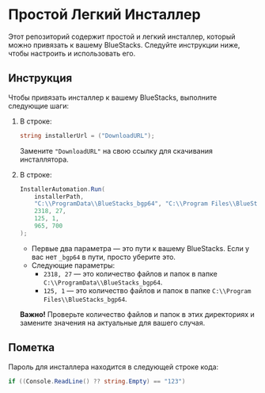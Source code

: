 # Простой Легкий Инсталлер

Этот репозиторий содержит простой и легкий инсталлер, который можно привязать к вашему BlueStacks. Следуйте инструкции ниже, чтобы настроить и использовать его.

## Инструкция

Чтобы привязать инсталлер к вашему BlueStacks, выполните следующие шаги:

1. В строке:

    ```csharp
    string installerUrl = ("DownloadURL");
    ```

    Замените `"DownloadURL"` на свою ссылку для скачивания инсталлятора.

2. В строке:

    ```csharp
    InstallerAutomation.Run(
        installerPath,  
        "C:\\ProgramData\\BlueStacks_bgp64", "C:\\Program Files\\BlueStacks_bgp64",
        2318, 27,  
        125, 1,    
        965, 700   
    );
    ```

    - Первые два параметра — это пути к вашему BlueStacks. Если у вас нет `_bgp64` в пути, просто уберите это.
    - Следующие параметры:
        - `2318, 27` — это количество файлов и папок в папке `C:\\ProgramData\\BlueStacks_bgp64`.
        - `125, 1` — это количество файлов и папок в папке `C:\\Program Files\\BlueStacks_bgp64`.

    **Важно!** Проверьте количество файлов и папок в этих директориях и замените значения на актуальные для вашего случая.

## Пометка

Пароль для инсталлера находится в следующей строке кода:

```csharp
if ((Console.ReadLine() ?? string.Empty) == "123")
